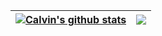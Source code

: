 | <a href="https://github.com/anuraghazra/github-readme-stats"><img align="center" src="https://github-readme-stats.vercel.app/api?username=CalvinDeVinson&show_icons=true&include_all_commits=true&theme=buefy&hide_border=true" alt="Calvin's github stats" /></a> | <a href="https://github.com/anuraghazra/github-readme-stats"><img align="center" src="https://github-readme-stats.vercel.app/api/top-langs/?username=CalvinDeVinson&layout=compact&theme=buefy&hide_border=true" /></a> |
| --- | --- |
